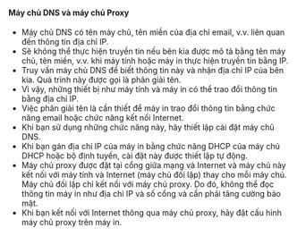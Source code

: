 #### Máy chủ DNS và máy chủ Proxy
- Máy chủ DNS có tên máy chủ, tên miền của địa chỉ email, v.v. liên quan đến thông tin địa chỉ IP.
- Sẽ không thể thực hiện truyền tin nếu bên kia được mô tả bằng tên máy chủ, tên miền, v.v. khi máy tính hoặc máy in thực hiện truyền tin bằng IP.
- Truy vấn máy chủ DNS để biết thông tin này và nhận địa chỉ IP của bên kia. Quá trình này được gọi là phân giải tên.
- Vì vậy, những thiết bị như máy tính và máy in có thể trao đổi thông tin bằng địa chỉ IP.
- Việc phân giải tên là cần thiết để máy in trao đổi thông tin bằng chức năng email hoặc chức năng kết nối Internet.
- Khi bạn sử dụng những chức năng này, hãy thiết lập cài đặt máy chủ DNS.
- Khi bạn gán địa chỉ IP của máy in bằng chức năng DHCP của máy chủ DHCP hoặc bộ định tuyến, cài đặt này được thiết lập tự động.
- Máy chủ proxy được đặt tại cổng giữa mạng và Internet và máy chủ này kết nối với máy tính và Internet (máy chủ đối lập) thay cho mỗi máy chủ. Máy chủ đối lập chỉ kết nối với máy chủ proxy. Do đó, không thể đọc thông tin máy in như địa chỉ IP và số cổng và cần phải tăng cường bảo mật.
- Khi bạn kết nối với Internet thông qua máy chủ proxy, hãy đặt cấu hình máy chủ proxy trên máy in.
